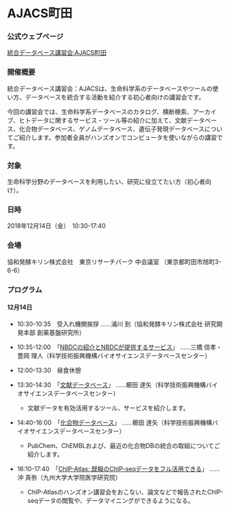 # AJACS町田

### 公式ウェブページ
[統合データベース講習会:AJACS町田](https://events.biosciencedbc.jp/training/ajacs74)  

### 開催概要
統合データベース講習会：AJACSは、生命科学系のデータベースやツールの使い方、データベースを統合する活動を紹介する初心者向けの講習会です。

今回の講習会では、生命科学系データベースのカタログ、横断検索、アーカイブ、ヒトデータに関するサービス・ツール等の紹介に加えて、文献データベース、化合物データベース、ゲノムデータベース、遺伝子発現データベースについてご紹介します。参加者全員がハンズオンでコンピュータを使いながらの講習です。

### 対象
生命科学分野のデータベースを利用したい、研究に役立てたい方（初心者向け）。  

### 日時
2018年12月14日（金）　10:30-17:40

### 会場
協和発酵キリン株式会社　東京リサーチパーク 中会議室 
（東京都町田市旭町3-6-6）

### プログラム
#### 12月14日
- 10:30-10:35　受入れ機関挨拶
……浦川 到（協和発酵キリン株式会社 研究開発本部 創薬基盤研究所）

- 10:35-12:00　「[NBDCの紹介とNBDCが提供するサービス](01_mitsuhashi_toyooka)」
……三橋 信孝・豊岡 理人（科学技術振興機構バイオサイエンスデータベースセンター）

- 12:00-13:30　昼食休憩

- 13:30-14:30　「[文献データベース](02_kushida)」
……櫛田 達矢（科学技術振興機構バイオサイエンスデータベースセンター）
  - 文献データを有効活用するツール、サービスを紹介します。

- 14:40-16:00　「[化合物データベース](03_kushida)」
……櫛田 達矢（科学技術振興機構バイオサイエンスデータベースセンター）
  - PubChem、ChEMBLおよび、最近の化合物DBの統合の取組についてご紹介します。

- 16:10-17:40　「[ChIP-Atlas: 既報のChIP-seqデータをフル活用できる](04_oki)」
……沖 真弥（九州大学大学院医学研究院）
  - ChIP-Atlasのハンズオン講習会をおこない、論文などで報告されたChIP-seqデータの閲覧や、データマイニングができるようになる。
